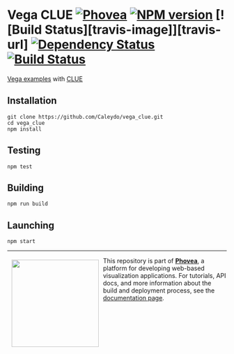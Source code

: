 Vega CLUE [![Phovea][phovea-image]][phovea-url] [![NPM version][npm-image]][npm-url] [![Build Status][travis-image]][travis-url] [![Dependency Status][daviddm-image]][daviddm-url] [![Build Status][circleci-image]][circleci-url]
=====================

[Vega examples](https://vega.github.io/vega/examples/) with [CLUE](https://github.com/phovea/phovea_clue)

Installation
------------

```
git clone https://github.com/Caleydo/vega_clue.git
cd vega_clue
npm install
```

Testing
-------

```
npm test
```

Building
--------

```
npm run build
```

Launching
---------

```
npm start
```


***

<a href="https://caleydo.org"><img src="http://caleydo.org/assets/images/logos/caleydo.svg" align="left" width="200px" hspace="10" vspace="6"></a>
This repository is part of **[Phovea](http://phovea.caleydo.org/)**, a platform for developing web-based visualization applications. For tutorials, API docs, and more information about the build and deployment process, see the [documentation page](http://phovea.caleydo.org).


[phovea-image]: https://img.shields.io/badge/Phovea-Application-1BA64E.svg
[phovea-url]: https://phovea.caleydo.org
[npm-image]: https://badge.fury.io/js/vega_clue.svg
[npm-url]: https://npmjs.org/package/vega_clue
[daviddm-image]: https://david-dm.org/Caleydo/vega_clue/status.svg
[daviddm-url]: https://david-dm.org/Caleydo/vega_clue
[circleci-image]: https://circleci.com/gh/Caleydo/vega_clue.svg?style=shield
[circleci-url]: https://circleci.com/gh/Caleydo/vega_clue
